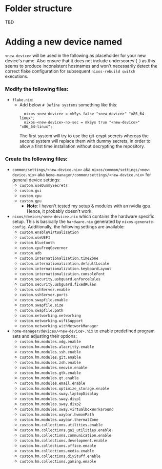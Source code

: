 # Folder structure
TBD

# Adding a new device named <new-device>
`<new-device>` will be used in the following as placeholder for your new device's name.
Also ensure that it does not include underscores (`_`) as this seems to produce inconsistent hostnames and won't necessarily detect the correct flake configuration for subsequent `nixos-rebuild switch` executions.
### Modify the following files:
- `flake.nix`:
    * Add below `# Define systems` something like this:
      ```
        nixos-<new-device> = mkSys false "<new-device>" "x86_64-linux";
        nixos-<new-device>-no-sec = mkSys true "<new-device>" "x86_64-linux";
      ```
      The first system will try to use the git-crypt secrets whereas the second system will replace them with dummy secrets, in order to allow a first time installation without decrypting the repository.
### Create the following files:
- `common/settings/<new-device.nix>` aka `nixos/common/settings/<new-device.nix>` aka `home-manager/common/settings/<new-device.nix>` for general device settings:
    * `custom.useDummySecrets`
    * `custom.gui`
    * `custom.cpu`
    * `custom.gpu`
        - **Note**: I haven't tested my setup & modules with an nvidia gpu. Hence, it probably doesn't work.
- `nixos/devices/<new-device>.nix` which contains the hardware specific setup. This is basically the `hardware.nix` generated by `nixos-generate-config`. Additionally, the following settings are available:
    * `custom.enableVirtualization`
    * `custom.useUEFI`
    * `custom.bluetooth`
    * `custom.cpuFreqGovernor`
    * `custom.adb`
    * `custom.internationalization.timeZone`
    * `custom.internationalization.defaultLocale`
    * `custom.internationalization.keyboardLayout`
    * `custom.internationalization.consoleFont`
    * `custom.security.usbguard.enforceRules`
    * `custom.security.usbguard.fixedRules`
    * `custom.sshServer.enable`
    * `custom.sshServer.ports`
    * `custom.swapfile.enable`
    * `custom.swapfile.size`
    * `custom.swapfile.path`
    * `custom.networking.networking`
    * `custom.networking.wifiSupport`
    * `custom.networking.withNetworkManager`
- `home-manager/devices/<new-device>.nix` to enable predefined program sets and adjusting their options:
    * `custom.hm.modules.xdg.enable`
    * `custom.hm.modules.alacritty.enable`
    * `custom.hm.modules.ssh.enable`
    * `custom.hm.modules.git.enable`
    * `custom.hm.modules.zsh.enable`
    * `custom.hm.modules.neovim.enable`
    * `custom.hm.modules.gtk.enable`
    * `custom.hm.modules.qt.enable`
    * `custom.hm.modules.email.enable`
    * `custom.hm.modules.optimize_storage.enable`
    * `custom.hm.modules.sway.laptopDisplay`
    * `custom.hm.modules.sway.disp1`
    * `custom.hm.modules.sway.disp2`
    * `custom.hm.modules.sway.virtualboxWorkaround`
    * `custom.hm.modules.waybar.hwmonPath`
    * `custom.hm.modules.waybar.thermalZone`
    * `custom.hm.collections.utilities.enable`
    * `custom.hm.collections.gui_utilities.enable`
    * `custom.hm.collections.communication.enable`
    * `custom.hm.collections.development.enable`
    * `custom.hm.collections.office.enable`
    * `custom.hm.collections.media.enable`
    * `custom.hm.collections.diyStuff.enable`
    * `custom.hm.collections.gaming.enable`
